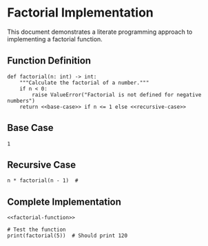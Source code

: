 # Factorial Implementation

This document demonstrates a literate programming approach to implementing a
factorial function.

## Function Definition

```{.python #factorial-function}
def factorial(n: int) -> int:
    """Calculate the factorial of a number."""
    if n < 0:
        raise ValueError("Factorial is not defined for negative numbers")
    return <<base-case>> if n <= 1 else <<recursive-case>>
```

## Base Case

```{.python #base-case}
1
```

## Recursive Case

```{.python #recursive-case}
n * factorial(n - 1)  #
```

## Complete Implementation

```{.python file=factorial.py}
<<factorial-function>>

# Test the function
print(factorial(5))  # Should print 120
```
